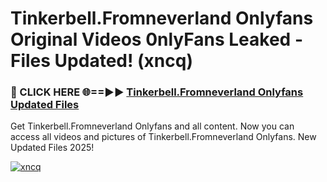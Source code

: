 # Tinkerbell.Fromneverland Onlyfans Original Videos 0nlyFans Leaked - Files Updated! (xncq)

<h3>🔴 CLICK HERE 🌐==►► <a href="https://tinyurl.com/ehrbuxhb" rel="nofollow">Tinkerbell.Fromneverland Onlyfans Updated Files</a></h3>

Get Tinkerbell.Fromneverland Onlyfans and all content. Now you can access all videos and pictures of Tinkerbell.Fromneverland Onlyfans. New Updated Files 2025!

[![xncq](https://i.imgur.com/lVYEuWS.gif)](https://tinyurl.com/ehrbuxhb)

